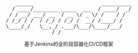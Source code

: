 <center>
<pre>
   ______                      __________
  / ____/________ _____  ___  / ____/  _/
 / / __/ ___/ __ `/ __ \/ _ \/ /    / /  
/ /_/ / /  / /_/ / /_/ /  __/ /____/ /   
\____/_/   \__,_/ .___/\___/\____/___/   
               /_/                       
</pre>
基于Jenkins的全阶段容器化CI/CD框架
</center>

